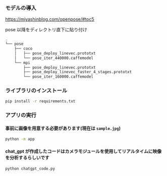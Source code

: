 ### モデルの導入

https://miyashinblog.com/openpose/#toc5

pose 以降をディレクトリ直下に貼り付け

```bash
.
└── pose
    ├── coco
    │   ├── pose_deploy_linevec.prototxt
    │   └── pose_iter_440000.caffemodel
    └── mpi
        ├── pose_deploy_linevec.prototxt
        ├── pose_deploy_linevec_faster_4_stages.prototxt
        └── pose_iter_160000.caffemodel

```

### ライブラリのインストール

```bash
pip install -r requirements.txt
```

### アプリの実行

#### 事前に画像を用意する必要があります(現在は `sample.jpg`)

```bash
python -m app
```

#### chat_gpt が作成したコードはカメラモジュールを使用してリアルタイムに映像を分析するらしいです

```bash
python chatgpt_code.py
```
